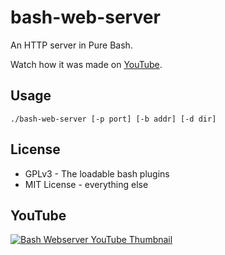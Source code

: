bash-web-server
===============

An HTTP server in Pure Bash.

Watch how it was made on [YouTube](https://www.youtube.com/watch?v=L967hYylZuc).

Usage
-----

```
./bash-web-server [-p port] [-b addr] [-d dir]
```

License
-------

- GPLv3 - The loadable bash plugins
- MIT License - everything else

YouTube
-------

<a href="https://www.youtube.com/watch?v=L967hYylZuc"><img alt="Bash Webserver YouTube
Thumbnail" src="https://files.daveeddy.com/ysap/bash-webserver-thumbnail.jpg"
/></a>
